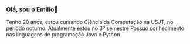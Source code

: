 ### Olá, sou o Emilio👋

Tenho 20 anos, estou cursando Ciência da Computação na USJT, no período noturno. Atualmente estou no 3º semestre
Possuo conhecimento nas linguagens de programação Java e Python

<!--
**oEmailou02/oEmailou02** is a ✨ _special_ ✨ repository because its `README.md` (this file) appears on your GitHub profile.

Here are some ideas to get you started:

- 🔭 I’m currently working on ...
- 🌱 I’m currently learning ...
- 👯 I’m looking to collaborate on ...
- 🤔 I’m looking for help with ...
- 💬 Ask me about ...
- 📫 How to reach me: ...
- 😄 Pronouns: ...
- ⚡ Fun fact: ...
-->
